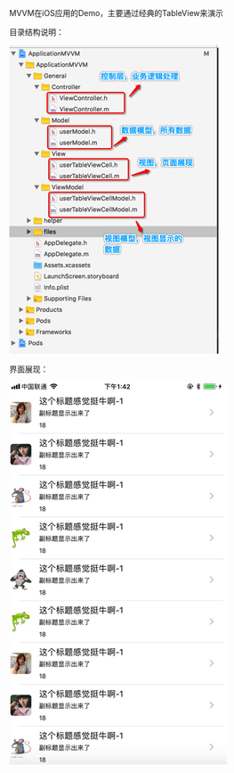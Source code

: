 MVVM在iOS应用的Demo，主要通过经典的TableView来演示



目录结构说明：

![image](https://github.com/xujinzhongxyx/ApplicationMVVM/blob/master/screenImg/screen_1.png)


界面展现：

![image](https://github.com/xujinzhongxyx/ApplicationMVVM/blob/master/screenImg/screen_2.png)
